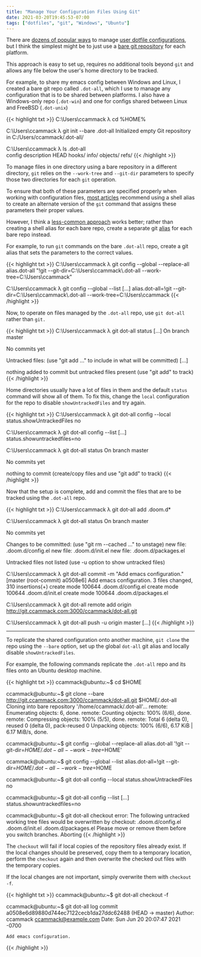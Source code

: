 ```yaml
---
title: "Manage Your Configuration Files Using Git"
date: 2021-03-20T19:45:53-07:00
tags: ["dotfiles", "git", "Windows", "Ubuntu"]
---
```


There are [dozens of popular ways](https://dotfiles.github.io/) to manage [user dotfile configurations](https://github.com/webpro/awesome-dotfiles),
but I think the simplest might be to just use a [bare git repository](https://www.atlassian.com/git/tutorials/dotfiles) for each platform.

<!--more-->

This approach is easy to set up, requires no additional tools beyond `git` and allows any file below the user's home directory to be tracked.

For example, to share my emacs config between Windows and Linux, I created a bare git repo called `.dot-all`, which I use to manage any configuration that is to be shared between platforms.
I also have a Windows-only repo (`.dot-win`) and one for configs shared between Linux and FreeBSD (`.dot-unix`)

{{< highlight txt >}}
C:\Users\ccammack
λ cd %HOME%

C:\Users\ccammack
λ git init --bare .dot-all
Initialized empty Git repository in C:/Users/ccammack/.dot-all/

C:\Users\ccammack
λ ls .dot-all\
config  description  HEAD  hooks/  info/  objects/  refs/
{{< /highlight >}}

To manage files in one directory using a bare repository in a different directory, `git` relies on the `--work-tree` and `--git-dir` parameters to specify those two directories for each `git` operation.

To ensure that both of these parameters are specified properly when working with configuration files, [most articles](https://www.atlassian.com/git/tutorials/dotfiles) recommend using a shell alias to create an alternate version of the `git` command that assigns these parameters their proper values.

However, I think a [less-common approach](https://dev.to/bowmanjd/store-home-directory-config-files-dotfiles-in-git-using-bash-zsh-or-powershell-the-bare-repo-approach-35l3) works better;
rather than creating a shell alias for each bare repo, create a separate git [alias](https://git-scm.com/book/en/v2/Git-Basics-Git-Aliases) for each bare repo instead.

For example, to run `git` commands on the bare `.dot-all` repo, create a git alias that sets the parameters to the correct values.

{{< highlight txt >}}
C:\Users\ccammack
λ git config --global --replace-all alias.dot-all "!git --git-dir=C:\\Users\\ccammack\\.dot-all --work-tree=C:\\Users\\ccammack"

C:\Users\ccammack
λ git config --global --list
[...]
alias.dot-all=!git --git-dir=C:\\Users\\ccammack\\.dot-all --work-tree=C:\\Users\\ccammack
{{< /highlight >}}

Now, to operate on files managed by the `.dot-all` repo, use `git dot-all` rather than `git.`

{{< highlight txt >}}
C:\Users\ccammack
λ git dot-all status
[...]
On branch master

No commits yet

Untracked files:
  (use "git add <file>..." to include in what will be committed)
		[...]

nothing added to commit but untracked files present (use "git add" to track)
{{< /highlight >}}

Home directories usually have a lot of files in them and the default `status` command will show all of them.
To fix this, change the `local` configuration for the repo to disable `showUntrackedFiles` and try again.

{{< highlight txt >}}
C:\Users\ccammack
λ git dot-all config --local status.showUntrackedFiles no

C:\Users\ccammack
λ git dot-all config --list
[...]
status.showuntrackedfiles=no

C:\Users\ccammack
λ git dot-all status
On branch master

No commits yet

nothing to commit (create/copy files and use "git add" to track)
{{< /highlight >}}

Now that the setup is complete, add and commit the files that are to be tracked using the `.dot-all` repo.

{{< highlight txt >}}
C:\Users\ccammack
λ git dot-all add .doom.d\*

C:\Users\ccammack
λ git dot-all status
On branch master

No commits yet

Changes to be committed:
  (use "git rm --cached <file>..." to unstage)
        new file:   .doom.d/config.el
        new file:   .doom.d/init.el
        new file:   .doom.d/packages.el

Untracked files not listed (use -u option to show untracked files)

C:\Users\ccammack
λ git dot-all commit -m "Add emacs configuration."
[master (root-commit) a0508e6] Add emacs configuration.
 3 files changed, 310 insertions(+)
 create mode 100644 .doom.d/config.el
 create mode 100644 .doom.d/init.el
 create mode 100644 .doom.d/packages.el

C:\Users\ccammack
λ git dot-all remote add origin http://git.ccammack.com:3000/ccammack/dot-all.git

C:\Users\ccammack
λ git dot-all push -u origin master
[...]
{{< /highlight >}}

---

To replicate the shared configuration onto another machine, `git clone` the repo using the `--bare` option, set up the global `dot-all` git alias and locally disable `showUntrackedFiles`.

For example, the following commands replicate the `.dot-all` repo and its files onto an Ubuntu desktop machine.

{{< highlight txt >}}
ccammack@ubuntu:~$ cd $HOME

ccammack@ubuntu:~$ git clone --bare http://git.ccammack.com:3000/ccammack/dot-all.git $HOME/.dot-all
Cloning into bare repository '/home/ccammack/.dot-all'...
remote: Enumerating objects: 6, done.
remote: Counting objects: 100% (6/6), done.
remote: Compressing objects: 100% (5/5), done.
remote: Total 6 (delta 0), reused 0 (delta 0), pack-reused 0
Unpacking objects: 100% (6/6), 6.17 KiB | 6.17 MiB/s, done.

ccammack@ubuntu:~$ git config --global --replace-all alias.dot-all '!git --git-dir=$HOME/.dot-all --work-tree=$HOME'

ccammack@ubuntu:~$ git config --global --list
alias.dot-all=!git --git-dir=$HOME/.dot-all --work-tree=$HOME

ccammack@ubuntu:~$ git dot-all config --local status.showUntrackedFiles no

ccammack@ubuntu:~$ git dot-all config --list
[...]
status.showuntrackedfiles=no

ccammack@ubuntu:~$ git dot-all checkout
error: The following untracked working tree files would be overwritten by checkout:
        .doom.d/config.el
        .doom.d/init.el
        .doom.d/packages.el
Please move or remove them before you switch branches.
Aborting
{{< /highlight >}}

The `checkout` will fail if local copies of the repository files already exist. If the local changes should be preserved, copy them to a temporary location, perform the `checkout` again and
then overwrite the checked out files with the temporary copies.

If the local changes are not important, simply overwrite them with `checkout -f`.

{{< highlight txt >}}
ccammack@ubuntu:~$ git dot-all checkout -f

ccammack@ubuntu:~$ git dot-all log
commit a0508e6d89880d744ec7122cecb1da27ddc62488 (HEAD -> master)
Author: ccammack <ccammack@example.com>
Date:   Sun Jun 20 20:07:47 2021 -0700

    Add emacs configuration.
{{< /highlight >}}
